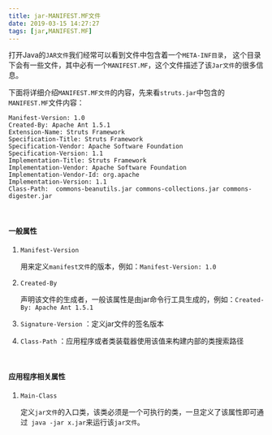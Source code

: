 ```yaml
---
title: jar-MANIFEST.MF文件
date: 2019-03-15 14:27:27
tags: [jar,MANIFEST.MF]
---
```


打开Java的`JAR文件`我们经常可以看到文件中包含着一个`META-INF目录`， 这个目录下会有一些文件，其中必有一个`MANIFEST.MF`，这个文件描述了该`Jar文件`的很多信息。

下面将详细介绍`MANIFEST.MF文件`的内容，先来看`struts.jar`中包含的`MANIFEST.MF`文件内容：

```
Manifest-Version: 1.0
Created-By: Apache Ant 1.5.1
Extension-Name: Struts Framework
Specification-Title: Struts Framework
Specification-Vendor: Apache Software Foundation
Specification-Version: 1.1
Implementation-Title: Struts Framework
Implementation-Vendor: Apache Software Foundation
Implementation-Vendor-Id: org.apache
Implementation-Version: 1.1
Class-Path:  commons-beanutils.jar commons-collections.jar commons-digester.jar
```

<!--more-->

<br/>

#### 一般属性

1. `Manifest-Version` 

   用来定义`manifest文件`的版本，例如：`Manifest-Version: 1.0` 

2. `Created-By` 

      声明该文件的生成者，一般该属性是由jar命令行工具生成的，例如：`Created-By: Apache Ant 1.5.1` 

3. `Signature-Version` ：定义jar文件的签名版本

4. `Class-Path` ：应用程序或者类装载器使用该值来构建内部的类搜索路径

<br/>

#### 应用程序相关属性

1. `Main-Class` 

   定义`jar文件`的入口类，该类必须是一个可执行的类，一旦定义了该属性即可通过` java -jar x.jar`来运行该`jar文件`。

<br/>